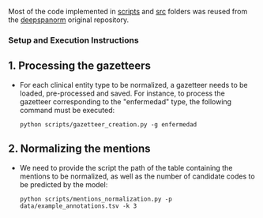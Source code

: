 Most of the code implemented in [scripts](https://github.com/guilopgar/ner-linking-demo/tree/main/server/linking/scripts) and [src](https://github.com/guilopgar/ner-linking-demo/tree/main/server/linking/src) folders was reused from the [deepspanorm](https://github.com/luisgasco/deepspanorm/tree/main) original repository.

### Setup and Execution Instructions
## 1. Processing the gazetteers
  - For each clinical entity type to be normalized, a gazetteer needs to be loaded, pre-processed and saved. For instance, to process the gazetteer corresponding to the "enfermedad" type, the following command must be executed:
    
        python scripts/gazetteer_creation.py -g enfermedad
  
  
## 2. Normalizing the mentions
   - We need to provide the script the path of the table containing the mentions to be normalized, as well as the number of candidate codes to be predicted by the model:

         python scripts/mentions_normalization.py -p data/example_annotations.tsv -k 3
